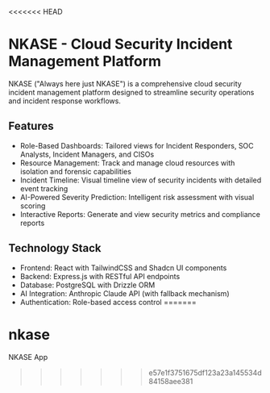 <<<<<<< HEAD
# NKASE - Cloud Security Incident Management Platform

NKASE ("Always here just NKASE") is a comprehensive cloud security incident management platform designed to streamline security operations and incident response workflows.

## Features

- Role-Based Dashboards: Tailored views for Incident Responders, SOC Analysts, Incident Managers, and CISOs
- Resource Management: Track and manage cloud resources with isolation and forensic capabilities
- Incident Timeline: Visual timeline view of security incidents with detailed event tracking
- AI-Powered Severity Prediction: Intelligent risk assessment with visual scoring
- Interactive Reports: Generate and view security metrics and compliance reports

## Technology Stack

- Frontend: React with TailwindCSS and Shadcn UI components
- Backend: Express.js with RESTful API endpoints
- Database: PostgreSQL with Drizzle ORM
- AI Integration: Anthropic Claude API (with fallback mechanism)
- Authentication: Role-based access control
=======
# nkase
NKASE App
>>>>>>> e57e1f3751675df123a23a145534d84158aee381
